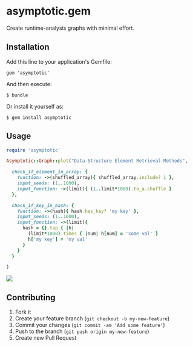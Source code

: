 # asymptotic.gem

Create runtime-analysis graphs with minimal effort.

## Installation

Add this line to your application's Gemfile:

    gem 'asymptotic'

And then execute:

    $ bundle

Or install it yourself as:

    $ gem install asymptotic

## Usage

```ruby
require 'asymptotic'

Asymptotic::Graph::plot("Data-Structure Element Retrieval Methods",

  check_if_element_in_array: {
    function: ->(shuffled_array){ shuffled_array.include? 1 },
    input_seeds: (1..1000),
    input_function: ->(limit){ (1..limit*1000).to_a.shuffle }
  },

  check_if_key_in_hash: {
    function: ->(hash){ hash.has_key? 'my key' },
    input_seeds: (1..1000),
    input_function: ->(limit){
      hash = {}.tap { |h|
        (limit*1000).times { |num| h[num] = 'some val' }
        h['my key'] = 'my val'
      }
    }
  }

)

```
![](http://i.imgur.com/6PN7jCy.png)

## Contributing

1. Fork it
2. Create your feature branch (`git checkout -b my-new-feature`)
3. Commit your changes (`git commit -am 'Add some feature'`)
4. Push to the branch (`git push origin my-new-feature`)
5. Create new Pull Request
